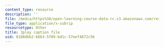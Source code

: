 ```yaml
---
content_type: resource
description: ''
file: /media/https%3A/open-learning-course-data-rc.s3.amazonaws.com/res-9-003-brains-minds-and-machines-summer-course-summer-2015/8188dbb266b35f09bd1c57eef4872c56_ggcbVV3Tquo.vtt
file_type: application/x-subrip
resourcetype: Other
title: 3play caption file
uid: 8188dbb2-66b3-5f09-bd1c-57eef4872c56
---
```

